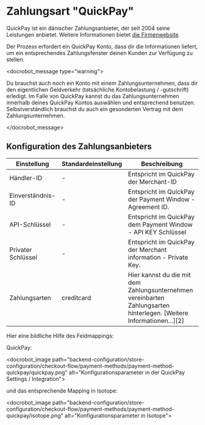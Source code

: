 # Zahlungsart "QuickPay"

QuickPay ist ein dänischer Zahlungsanbieter, der seit 2004 seine Leistungen anbietet. Weitere Informationen bietet [die Firmenwebsite][1].

Der Prozess erfordert ein QuickPay Konto, dass dir die Informationen liefert, um ein entsprechendes Zahlungsfenster deinen Kunden zur Verfügung zu stellen.

<docrobot_message type="warning"><p>Du brauchst auch noch ein Konto mit einem Zahlungsunternehmen, dass dir den eigentlichen Geldverkehr (tatsächliche Kontobelastung / -gutschrift) erledigt. Im Falle von QuickPay kannst du das Zahlungsunternehmen innerhalb deines QuickPay Kontos auswählen und entsprechend benutzen. Selbstverständlich brauchst du auch ein gesonderten Vertrag mit dem Zahlungsunternehmen.</p></docrobot_message>

## Konfiguration des Zahlungsanbieters

<table>
	<thead>
		<tr>
			<th>Einstellung</th>
			<th>Standardeinstellung</th>
			<th>Beschreibung</th>
		</tr>
	</thead>
	<tbody>
	<tr>
		<td>Händler-ID</td>
		<td>-</td>
		<td>Entspricht im QuickPay der Merchant-ID</td>
	</tr>
	<tr>
		<td>Einverständnis-ID</td>
		<td>-</td>
		<td>Entspricht im QuickPay der Payment Window - Agreement ID.</td>
	</tr>
	<tr>
		<td>API-Schlüssel</td>
		<td>-</td>
		<td>Entspricht im QuickPay dem Payment Window - API KEY Schlüssel</td>
	</tr>
	<tr>
		<td>Privater Schlüssel</td>
		<td>-</td>
		<td>Entspricht im QuickPay der Merchant information - Private Key.</td>
	</tr>
	<tr>
		<td>Zahlungsarten</td>
		<td>creditcard</td>
		<td>Hier kannst du die mit dem Zahlungsunternehmen vereinbarten Zahlungsarten hinterlegen. [Weitere Informationen...][2]</td>
	</tr>
		</tr>
	</tbody>
</table>

Hier eine bildliche Hilfe des Feldmappings:

QuickPay:

<docrobot_image path="backend-configuration/store-configuration/checkout-flow/payment-methods/payment-method-quickpay/quickpay.png" alt="Konfigurationsparameter in der QuickPay Settings / Integration">

und das entsprechende Mapping in Isotope:

<docrobot_image path="backend-configuration/store-configuration/checkout-flow/payment-methods/payment-method-quickpay/isotope.png" alt="Konfigurationsparameter in Isotope">


[1]: https://www.quickpay.net/
[2]: https://learn.quickpay.net/tech-talk/appendixes/payment-methods/
